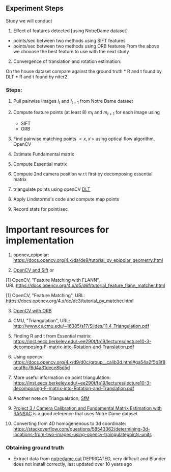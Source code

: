 ## Experiment Steps

Study we will conduct

1. Effect of features detected [using NotreDame dataset]

* points/sec between two methods using SIFT features
* points/sec between two methods using ORB features
From the above we chooose the best feature to use with the next study

2. Convergence of translation and rotation estimation: 

On the house dataset compare against the ground truth
    * R and t found by DLT
    * R and t found by niter2


### Steps:

1. Pull pairwise images $I_t$ and $I_{t+1}$ from Notre Dame dataset

2. Compute feature points (at least 8) $m_t$ and $m_{t+1}$ for each image using
    * SIFT
    * ORB

3. Find pairwise matching points $<x, x'>$ using optical flow algorithm, OpenCV

4. Estimate Fundamental matrix

5. Compute Essential matrix

6. Compute 2nd camera position w.r.t first by decomposing essential matrix

7. triangulate points using openCV [DLT](https://docs.opencv.org/4.5.5/d9/d0c/group__calib3d.html#gad3fc9a0c82b08df034234979960b778c)

8. Apply Lindstorms's code and compute map points

9. Record stats for point/sec

# Important resources for implementation

1. opencv_epipolar: https://docs.opencv.org/4.x/da/de9/tutorial_py_epipolar_geometry.html

2. [OpenCV and Sift](https://docs.opencv.org/4.x/da/de9/tutorial_py_epipolar_geometry.html) or 

[1] OpenCV, "Feature Matching with FLANN", URL:https://docs.opencv.org/4.x/d5/d6f/tutorial_feature_flann_matcher.html

[1] OpenCV, "Feature Matching", URL: https://docs.opencv.org/4.x/dc/dc3/tutorial_py_matcher.html 

3. [OpenCV with ORB](https://towardsdatascience.com/improving-your-image-matching-results-by-14-with-one-line-of-code-b72ae9ca2b73)

4. CMU, "Triangulation", URL: http://www.cs.cmu.edu/~16385/s17/Slides/11.4_Triangulation.pdf

5. Finding R and t from Essential matrix: https://inst.eecs.berkeley.edu/~ee290t/fa19/lectures/lecture10-3-decomposing-F-matrix-into-Rotation-and-Translation.pdf

5. Using opencv: https://docs.opencv.org/4.x/d9/d0c/group__calib3d.html#ga54a2f5b3f8aeaf6c76d4a31dece85d5d

6. More useful information on point triangulation: https://inst.eecs.berkeley.edu/~ee290t/fa19/lectures/lecture10-3-decomposing-F-matrix-into-Rotation-and-Translation.pdf

8. Another note on Triangualation, [SfM](https://www.youtube.com/watch?v=JlOzyyhk1v0)

9. [Project 3 / Camera Calibration and Fundamental Matrix Estimation with RANSAC](https://sites.cc.gatech.edu/classes/AY2016/cs4476_fall/results/proj3/html/euzun3/index.html) is a good reference that uses Notre Dame dataset

10. Converting from 4D homogenenous to 3d coordinate: https://stackoverflow.com/questions/58543362/determining-3d-locations-from-two-images-using-opencv-traingulatepoints-units

### Obtaining ground truth

* Extract data from [notredame.out](http://www.cs.cornell.edu/~snavely/bundler/bundler-v0.3-manual.html#S6) DEPRICATED, very difficult and Blunder does not install correctly, last updated over 10 years ago